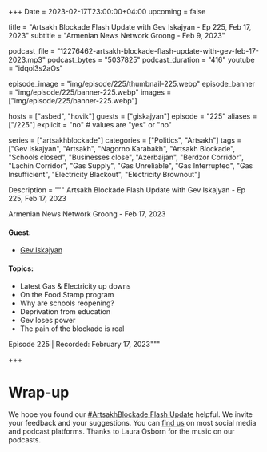+++
Date = 2023-02-17T23:00:00+04:00
upcoming = false 

title = "Artsakh Blockade Flash Update with Gev Iskajyan - Ep 225, Feb 17, 2023"
subtitle = "Armenian News Network Groong - Feb 9, 2023"

podcast_file = "12276462-artsakh-blockade-flash-update-with-gev-feb-17-2023.mp3"
podcast_bytes = "5037825"
podcast_duration = "416"
youtube = "idqoi3s2aOs"

episode_image = "img/episode/225/thumbnail-225.webp"
episode_banner = "img/episode/225/banner-225.webp"
images = ["img/episode/225/banner-225.webp"]

hosts = ["asbed", "hovik"]
guests = ["giskajyan"]
episode = "225"
aliases = ["/225"]
explicit = "no" # values are "yes" or "no"


series = ["artsakhblockade"]
categories = ["Politics", "Artsakh"]
tags = ["Gev Iskajyan", "Artsakh", "Nagorno Karabakh", "Artsakh Blockade", "Schools closed", "Businesses close", "Azerbaijan", "Berdzor Corridor", "Lachin Corridor", "Gas Supply", "Gas Unreliable", "Gas Interrupted", "Gas Insufficient", "Electricity Blackout", "Electricity Brownout"]

Description = """
Artsakh Blockade Flash Update with Gev Iskajyan - Ep 225, Feb 17, 2023

Armenian News Network Groong - Feb 17, 2023

#### Guest: 
* [Gev Iskajyan](/guest/giskajyan)

#### Topics:
* Latest Gas & Electricity up downs
* On the Food Stamp program
* Why are schools reopening?
* Deprivation from education
* Gev loses power
* The pain of the blockade is real

Episode 225 | Recorded: February 17, 2023"""

+++

# Wrap-up

We hope you found our [#ArtsakhBlockade Flash Update](https://podcasts.groong.org/) helpful. We invite your feedback and your suggestions. You can [find us](https://linktr.ee/groong) on most social media and podcast platforms. Thanks to Laura Osborn for the music on our podcasts.
